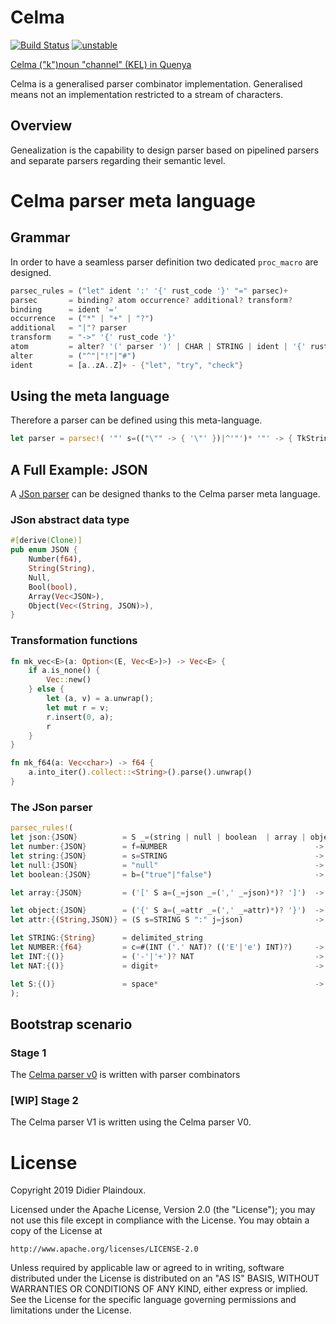 # Celma 

[![Build Status](https://travis-ci.org/d-plaindoux/celma.svg?branch=master)](https://travis-ci.org/d-plaindoux/celma)
[![unstable](http://badges.github.io/stability-badges/dist/unstable.svg)](http://github.com/badges/stability-badges)

[Celma ("k")noun "channel" (KEL) in Quenya](https://www.elfdict.com/w/kelma)

Celma is a generalised parser combinator implementation. Generalised means not an implementation restricted to a stream of characters.

## Overview

Genealization is the capability to design parser based on pipelined parsers and separate parsers regarding their semantic level.

# Celma parser meta language

## Grammar
In order to have a seamless parser definition two dedicated `proc_macro` are designed.

```rust
parsec_rules = ("let" ident ':' '{' rust_code '}' "=" parsec)+
parsec       = binding? atom occurrence? additional? transform?
binding      = ident '='
occurrence   = ("*" | "+" | "?")
additional   = "|"? parser
transform    = "->" '{' rust_code '}'
atom         = alter? '(' parser ')' | CHAR | STRING | ident | '{' rust_code '}'
alter        = ("^"|"!"|"#")
ident        = [a..zA..Z]+ - {"let", "try", "check"}
```

##  Using the meta language

Therefore a parser can be defined using this meta-language.

```rust
let parser = parsec!( '"' s=(("\"" -> { '\"' })|^'"')* '"' -> { TkString(s) } );
```

## A Full Example: JSON

A [JSon parser](https://github.com/d-plaindoux/celma/blob/master/plugin/benches/json.rs) can be designed thanks to the Celma parser meta language.

### JSon abstract data type

```rust
#[derive(Clone)]
pub enum JSON {
    Number(f64),
    String(String),
    Null,
    Bool(bool),
    Array(Vec<JSON>),
    Object(Vec<(String, JSON)>),
}
```

### Transformation functions 

```rust
fn mk_vec<E>(a: Option<(E, Vec<E>)>) -> Vec<E> {
    if a.is_none() {
        Vec::new()
    } else {
        let (a, v) = a.unwrap();
        let mut r = v;
        r.insert(0, a);
        r
    }
}

fn mk_f64(a: Vec<char>) -> f64 {
    a.into_iter().collect::<String>().parse().unwrap()
}
```

### The JSon parser

```rust
parsec_rules!(
let json:{JSON}          = S _=(string | null | boolean  | array | object | number) S
let number:{JSON}        = f=NUMBER                                 -> {JSON::Number(f)}
let string:{JSON}        = s=STRING                                 -> {JSON::String(s)}
let null:{JSON}          = "null"                                   -> {JSON::Null}
let boolean:{JSON}       = b=("true"|"false")                       -> {JSON::Bool(b=="true")}

let array:{JSON}         = ('[' S a=(_=json _=(',' _=json)*)? ']')  -> {JSON::Array(mk_vec(a))}

let object:{JSON}        = ('{' S a=(_=attr _=(',' _=attr)*)? '}')  -> {JSON::Object(mk_vec(a))}
let attr:{(String,JSON)} = (S s=STRING S ":" j=json)                -> {(s,j)}

let STRING:{String}      = delimited_string
let NUMBER:{f64}         = c=#(INT ('.' NAT)? (('E'|'e') INT)?)     -> {mk_f64(c)}
let INT:{()}             = ('-'|'+')? NAT                           -> {}
let NAT:{()}             = digit+                                   -> {}

let S:{()}               = space*                                   -> {}
);
```

## Bootstrap scenario

### Stage 1

The [Celma parser v0](https://github.com/d-plaindoux/celma/blob/master/meta/src/meta/parser.rs) is written with parser combinators

### [WIP] Stage 2

The Celma parser V1 is written using the Celma parser V0.

# License

Copyright 2019 Didier Plaindoux.

Licensed under the Apache License, Version 2.0 (the "License");
you may not use this file except in compliance with the License.
You may obtain a copy of the License at

    http://www.apache.org/licenses/LICENSE-2.0

Unless required by applicable law or agreed to in writing, software
distributed under the License is distributed on an "AS IS" BASIS,
WITHOUT WARRANTIES OR CONDITIONS OF ANY KIND, either express or implied.
See the License for the specific language governing permissions and
limitations under the License.
